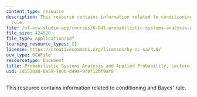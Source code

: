 ```yaml
---
content_type: resource
description: This resource contains information related to conditioning and Bayes'
  rule.
file: /ol-ocw-studio-app/courses/6-041-probabilistic-systems-analysis-and-applied-probability-fall-2010/1d1520a08a59780bd49a9f0f12bf9af8_MIT6_041F10_L02.pdf
file_size: 424520
file_type: application/pdf
learning_resource_types: []
license: https://creativecommons.org/licenses/by-nc-sa/4.0/
ocw_type: OCWFile
resourcetype: Document
title: Probabilistic Systems Analysis and Applied Probability, Lecture 2
uid: 1d1520a0-8a59-780b-d49a-9f0f12bf9af8
---
```

This resource contains information related to conditioning and Bayes' rule.